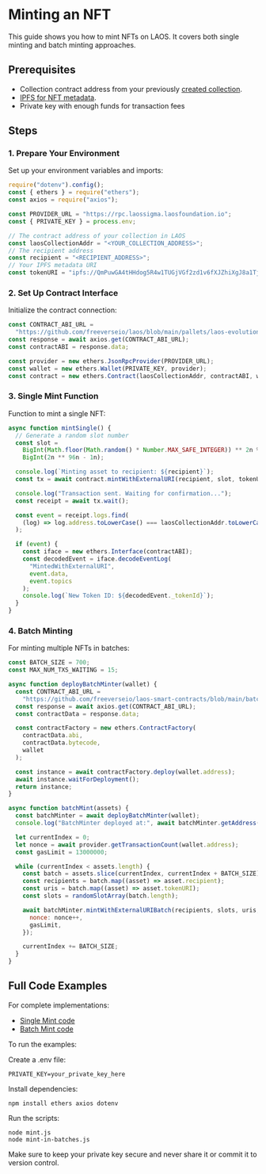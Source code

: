 # Minting an NFT

This guide shows you how to mint NFTs on LAOS. It covers both single minting and batch minting approaches.

## Prerequisites

- Collection contract address from your previously [created collection](/guides/how-to-without-api/collection-setup.md).
- [IPFS for NFT metadata](/guides/how-to-without-api/ipfs-upload.md).
- Private key with enough funds for transaction fees

## Steps

### 1. Prepare Your Environment

Set up your environment variables and imports:

```javascript
require("dotenv").config();
const { ethers } = require("ethers");
const axios = require("axios");

const PROVIDER_URL = "https://rpc.laossigma.laosfoundation.io";
const { PRIVATE_KEY } = process.env;

// The contract address of your collection in LAOS
const laosCollectionAddr = "<YOUR_COLLECTION_ADDRESS>";
// The recipient address
const recipient = "<RECIPIENT_ADDRESS>";
// Your IPFS metadata URI
const tokenURI = "ipfs://QmPuwGA4tHHdog5R4w1TUGjVGf2zd1v6fXJZhiXgJ8a1Tj";
```

### 2. Set Up Contract Interface

Initialize the contract connection:

```javascript
const CONTRACT_ABI_URL =
  "https://github.com/freeverseio/laos/blob/main/pallets/laos-evolution/src/precompiles/evolution_collection/contracts/EvolutionCollection.json?raw=true";
const response = await axios.get(CONTRACT_ABI_URL);
const contractABI = response.data;

const provider = new ethers.JsonRpcProvider(PROVIDER_URL);
const wallet = new ethers.Wallet(PRIVATE_KEY, provider);
const contract = new ethers.Contract(laosCollectionAddr, contractABI, wallet);
```

### 3. Single Mint Function

Function to mint a single NFT:

```javascript
async function mintSingle() {
  // Generate a random slot number
  const slot =
    BigInt(Math.floor(Math.random() * Number.MAX_SAFE_INTEGER)) ** 2n %
    BigInt(2n ** 96n - 1n);

  console.log(`Minting asset to recipient: ${recipient}`);
  const tx = await contract.mintWithExternalURI(recipient, slot, tokenURI);

  console.log("Transaction sent. Waiting for confirmation...");
  const receipt = await tx.wait();

  const event = receipt.logs.find(
    (log) => log.address.toLowerCase() === laosCollectionAddr.toLowerCase()
  );

  if (event) {
    const iface = new ethers.Interface(contractABI);
    const decodedEvent = iface.decodeEventLog(
      "MintedWithExternalURI",
      event.data,
      event.topics
    );
    console.log(`New Token ID: ${decodedEvent._tokenId}`);
  }
}
```

### 4. Batch Minting

For minting multiple NFTs in batches:

```javascript
const BATCH_SIZE = 700;
const MAX_NUM_TXS_WAITING = 15;

async function deployBatchMinter(wallet) {
  const CONTRACT_ABI_URL =
    "https://github.com/freeverseio/laos-smart-contracts/blob/main/batch-minter/artifacts/contracts/LaosBatchMinter.sol/LaosBatchMinter.json?raw=true";
  const response = await axios.get(CONTRACT_ABI_URL);
  const contractData = response.data;

  const contractFactory = new ethers.ContractFactory(
    contractData.abi,
    contractData.bytecode,
    wallet
  );

  const instance = await contractFactory.deploy(wallet.address);
  await instance.waitForDeployment();
  return instance;
}

async function batchMint(assets) {
  const batchMinter = await deployBatchMinter(wallet);
  console.log("BatchMinter deployed at:", await batchMinter.getAddress());

  let currentIndex = 0;
  let nonce = await provider.getTransactionCount(wallet.address);
  const gasLimit = 13000000;

  while (currentIndex < assets.length) {
    const batch = assets.slice(currentIndex, currentIndex + BATCH_SIZE);
    const recipients = batch.map((asset) => asset.recipient);
    const uris = batch.map((asset) => asset.tokenURI);
    const slots = randomSlotArray(batch.length);

    await batchMinter.mintWithExternalURIBatch(recipients, slots, uris, {
      nonce: nonce++,
      gasLimit,
    });

    currentIndex += BATCH_SIZE;
  }
}
```

## Full Code Examples

For complete implementations:

- [Single Mint code](https://github.com/freeverseio/laos-examples/blob/main/mint.js)
- [Batch Mint code](https://github.com/freeverseio/laos-examples/blob/main/mint-in-batches.js)

To run the examples:

Create a .env file:

```
PRIVATE_KEY=your_private_key_here
```

Install dependencies:

```
npm install ethers axios dotenv
```

Run the scripts:

```
node mint.js
node mint-in-batches.js
```

Make sure to keep your private key secure and never share it or commit it to version control.
